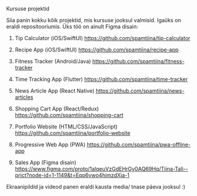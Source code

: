 Kursuse projektid

Siia panin kokku kõik projektid, mis kursuse jooksul valmisid. Igaüks on eraldi repositooriumis. Üks töö on ainult Figma disain:

1. Tip Calculator (iOS/SwiftUI)
   https://github.com/spamtiina/tip-calculator

2. Recipe App (iOS/SwiftUI)
   https://github.com/spamtiina/recipe-app

3. Fitness Tracker (Android/Java)
   https://github.com/spamtiina/fitness-tracker

4. Time Tracking App (Flutter)
   https://github.com/spamtiina/time-tracker

5. News Article App (React Native)
   https://github.com/spamtiina/news-articles

6. Shopping Cart App (React/Redux)
   https://github.com/spamtiina/shopping-cart

7. Portfolio Website (HTML/CSS/JavaScript)
   https://github.com/spamtiina/portfolio-website

8. Progressive Web App (PWA)
   https://github.com/spamtiina/pwa-offline-app

9. Sales App (Figma disain)
   https://www.figma.com/proto/1alqeuVzGdEHrGy0AQ69Hq/Tiina-Tali--prjct?node-id=1-1149&t=Eqp6vwo4himzdXja-1


Ekraanipildid ja videod panen eraldi kausta media/ tnase päeva jooksul :)

